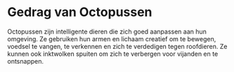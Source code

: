 # Gedrag van Octopussen

Octopussen zijn intelligente dieren die zich goed aanpassen aan hun omgeving. Ze gebruiken hun armen en lichaam creatief om te bewegen, voedsel te vangen, te verkennen en zich te verdedigen tegen roofdieren.
Ze kunnen ook inktwolken spuiten om zich te verbergen voor vijanden en te ontsnappen.

